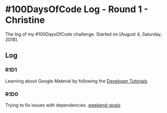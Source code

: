 # #100DaysOfCode Log - Round 1 - Christine

The log of my #100DaysOfCode challenge. Started on [August 4, Saturday, 2018].

## Log

### R1D1
Learning about Google Material by following the [Developer Tutorials](https://material.io/collections/developer-tutorials/#android-kotlin)

### R1D0 
Trying to fix issues with dependencies.
[weekend-goals](https://iamsywid.github.io/weekend-goals/)
